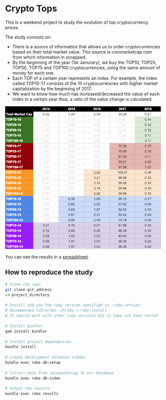 # Crypto Tops

This is a weekend project to study the evolution of top cryptocurrency prices.

The study consists on:

* There is a source of information that allows us to order cryptocurrencies based on their total market value. This source is coinmarketcap.com from which information in scrapped.
* By the beginning of the year (1st Janurary), we buy the TOP10, TOP25, TOP50, TOP75 and TOP100 cryptocurrencies, using the same amount of money for each one.
* Each TOP of a certain year represents an index. For example, the index called TOP10-17 consists of the 10 cryptocurrencies with higher market capitalization by the beginning of 2017.
* We want to know how much has increased/decreased the value of each index in a certain year thus, a ratio of the value change is calculated.

![Spreadsheet Image](doc/spreadsheet_image.png)

You can see the results in a [spreadsheet](https://docs.google.com/spreadsheets/d/1Q1xGWCn5dBpw6t9AXa29NvUZyX6zKuahUutpOYvUy9Y/edit?usp=sharing).


## How to reproduce the study


```bash
# Clone the repo
git clone git_address
cd project_directory

# Install and use the ruby version specified in .ruby-version
# Recommended libraries: chruby + ruby-install
# It should work with other ruby versions but it have not been tested

# Install bundler
gem install bundler

# Install project dependencies
bundle install

# Create development database schema
bundle exec rake db:setup

# Collect data from coinmarketcap to our database
bundle exec rake db:index

# Output the results
bundle exec rake results
```
